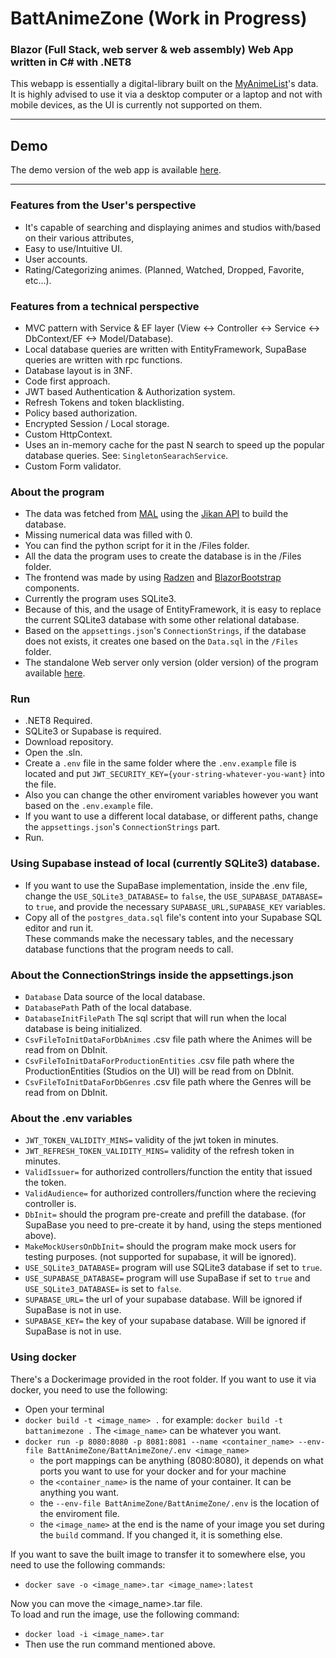 # BattAnimeZone (Work in Progress)

### Blazor (Full Stack, web server & web assembly) Web App written in C# with .NET8

This webapp is essentially a digital-library built on the [MyAnimeList](https://myanimelist.net)'s data. 
It is highly advised to use it via a desktop computer or a laptop and not with mobile devices, as the UI is currently not supported on them.
<hr>

## Demo

The demo version of the web app is available [here](http://battanimezone.com).
<hr>

### Features from the User's perspective

- It's capable of searching and displaying animes and studios with/based on their various attributes,<br>
- Easy to use/Intuitive UI.
- User accounts.
- Rating/Categorizing animes. (Planned, Watched, Dropped, Favorite, etc...).



### Features from a technical perspective
- MVC pattern with Service & EF layer  (View <-> Controller <-> Service <-> DbContext/EF <-> Model/Database).
- Local database queries are written with EntityFramework, SupaBase queries are written with rpc functions.
- Database layout is in 3NF.
- Code first approach.
- JWT based Authentication & Authorization system.
- Refresh Tokens and token blacklisting.
- Policy based authorization.
- Encrypted Session / Local storage.
- Custom HttpContext.
- Uses an in-memory cache for the past N search to speed up the popular database queries. See: `SingletonSearachService`.
- Custom Form validator.



### About the program
- The data was fetched from [MAL](https://myanimelist.net) using the [Jikan API](https://docs.api.jikan.moe) to build the database.
- Missing numerical data was filled with 0.
- You can find the python script for it in the /Files folder.
- All the data the program uses to create the database is in the /Files folder.
- The frontend was made by using [Radzen](https://blazor.radzen.com) and [BlazorBootstrap](https://demos.blazorbootstrap.com) components.
- Currently the program uses SQLite3. 
- Because of this, and the usage of EntityFramework, it is easy to replace the current SQLite3 database with some other relational database.
- Based on the `appsettings.json`'s `ConnectionStrings`, if the database does not exists, it creates one based on the `Data.sql` in the `/Files` folder.
- The standalone Web server only version (older version) of the program available [here](https://github.com/FmartinP99/BattAnimeZone_WebServer).


### Run

- .NET8 Required.
- SQLite3 or Supabase is required.
- Download repository.
- Open the .sln.
- Create a `.env` file in the same folder where the `.env.example` file is located and put `JWT_SECURITY_KEY={your-string-whatever-you-want}` into the file. <br>
- Also you can change the other enviroment variables however you want based on the `.env.example` file.
- If you want to use a different local database, or different paths, change the `appsettings.json`'s `ConnectionStrings` part.
- Run.


### Using Supabase instead of local (currently SQLite3) database.

- If you want to use the SupaBase implementation, inside the .env file, change the `USE_SQLite3_DATABASE=` to `false`, the `USE_SUPABASE_DATABASE=` to `true`, and provide the necessary `SUPABASE_URL,SUPABASE_KEY` variables.
- Copy all of the `postgres_data.sql` file's content into your Supabase SQL editor and run it.<br> These commands make the necessary tables, and the necessary database functions that the program needs to call. 


### About the ConnectionStrings inside the appsettings.json

- `Database` Data source of the local database.
- `DatabasePath` Path of the local database.
- `DatabaseInitFilePath` The sql script that will run when the local database is being initialized.
- `CsvFileToInitDataForDbAnimes` .csv file path where the Animes will be read from on DbInit.
- `CsvFileToInitDataForProductionEntities` .csv file path where the ProductionEntities (Studios on the UI) will be read from on DbInit.
- `CsvFileToInitDataForDbGenres` .csv file path where the Genres will be read from on DbInit.

### About the .env variables

- `JWT_TOKEN_VALIDITY_MINS=` validity of the jwt token in minutes.
- `JWT_REFRESH_TOKEN_VALIDITY_MINS=` validity of the refresh token in minutes.
- `ValidIssuer=` for authorized controllers/function the entity that issued the token.
- `ValidAudience=` for authorized controllers/function where the recieving controller is.
- `DbInit=` should the program pre-create and prefill the database. (for SupaBase you need to pre-create it by hand, using the steps mentioned above).
- `MakeMockUsersOnDbInit=` should the program make mock users for testing purposes. (not supported for supabase, it will be ignored).
- `USE_SQLite3_DATABASE=` program will use SQLite3 database if set to `true`.
- `USE_SUPABASE_DATABASE=` program will use SupaBase if set to `true` and `USE_SQLite3_DATABASE=` is set to `false`.
- `SUPABASE_URL=` the url of your supabase database. Will be ignored if SupaBase is not in use.
- `SUPABASE_KEY=` the key of your supabase database. Will be ignored if SupaBase is not in use.


### Using docker

There's a Dockerimage provided in the root folder. If you want to use it via docker, you need to use the following:

- Open your terminal
- `docker build -t <image_name> .`  for example: `docker build -t battanimezone .` The `<image_name>` can be whatever you want.
-  `docker run -p 8080:8080 -p 8081:8081 --name <container_name> --env-file BattAnimeZone/BattAnimeZone/.env <image_name>`
	-  the port mappings can be anything (8080:8080), it depends on what ports you want to use for your docker and for your machine
	-  the `<container_name>` is the name of your container. It can be anything you want.
	-  the `--env-file BattAnimeZone/BattAnimeZone/.env` is the location of the enviroment file.
	-  the `<image_name>` at the end is the name of your image you set during the `build` command. If you changed it, it is something else.

If you want to save the built image to transfer it to somewhere else, you need to use the following commands:
- `docker save -o <image_name>.tar <image_name>:latest`

Now you can move the <image_name>.tar file.<br>
To load and run the image, use the following command:

- `docker load -i <image_name>.tar`
- Then use the run command mentioned above.
